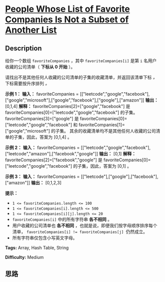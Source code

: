 # [People Whose List of Favorite Companies Is Not a Subset of Another List][title]

## Description

给你一个数组 `favoriteCompanies` ，其中 `favoriteCompanies[i]` 是第 `i` 名用户收藏的公司清单（ **下标从
0 开始** ）。

请找出不是其他任何人收藏的公司清单的子集的收藏清单，并返回该清单下标 _。_ 下标需要按升序排列 _。_



**示例 1：**
            **输入：** favoriteCompanies = [["leetcode","google","facebook"],["google","microsoft"],["google","facebook"],["google"],["amazon"]]    **输出：** [0,1,4]     **解释：**    favoriteCompanies[2]=["google","facebook"] 是 favoriteCompanies[0]=["leetcode","google","facebook"] 的子集。    favoriteCompanies[3]=["google"] 是 favoriteCompanies[0]=["leetcode","google","facebook"] 和 favoriteCompanies[1]=["google","microsoft"] 的子集。    其余的收藏清单均不是其他任何人收藏的公司清单的子集，因此，答案为 [0,1,4] 。    

**示例 2：**
            **输入：** favoriteCompanies = [["leetcode","google","facebook"],["leetcode","amazon"],["facebook","google"]]    **输出：** [0,1]     **解释：** favoriteCompanies[2]=["facebook","google"] 是 favoriteCompanies[0]=["leetcode","google","facebook"] 的子集，因此，答案为 [0,1] 。    

**示例 3：**
            **输入：** favoriteCompanies = [["leetcode"],["google"],["facebook"],["amazon"]]    **输出：** [0,1,2,3]    



**提示：**

  * `1 <= favoriteCompanies.length <= 100`
  * `1 <= favoriteCompanies[i].length <= 500`
  * `1 <= favoriteCompanies[i][j].length <= 20`
  * `favoriteCompanies[i]` 中的所有字符串 **各不相同** 。
  * 用户收藏的公司清单也 **各不相同** ，也就是说，即便我们按字母顺序排序每个清单， `favoriteCompanies[i] != favoriteCompanies[j] `仍然成立。
  * 所有字符串仅包含小写英文字母。


**Tags:** Array, Hash Table, String

**Difficulty:** Medium

## 思路

[title]: https://leetcode-cn.com/problems/people-whose-list-of-favorite-companies-is-not-a-subset-of-another-list
